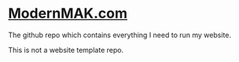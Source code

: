 # [ModernMAK.com](https://ModernMAK.com)
The github repo which contains everything I need to run my website.

This is not a website template repo.
